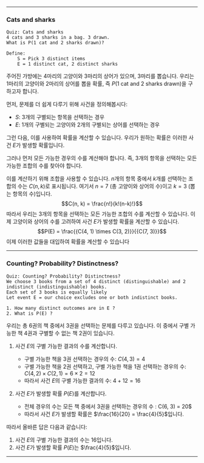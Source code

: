 
---
### Cats and sharks
```
Quiz: Cats and sharks
4 cats and 3 sharks in a bag. 3 drawn.
What is P(1 cat and 2 sharks drawn)?

Define:
	S = Pick 3 distinct items
	E = 1 distinct cat, 2 distinct sharks
```
주어진 가방에는 4마리의 고양이와 3마리의 상어가 있으며, 3마리를 뽑습니다. 우리는 1마리의 고양이와 2마리의 상어를 뽑을 확률, 즉 $P(1 \text{ cat and } 2 \text{ sharks drawn})$을 구하고자 합니다.

먼저, 문제를 더 쉽게 다루기 위해 사건을 정의해봅시다:
- $S$: 3개의 구별되는 항목을 선택하는 경우
- $E$: 1개의 구별되는 고양이와 2개의 구별되는 상어를 선택하는 경우

그런 다음, 이를 사용하여 확률을 계산할 수 있습니다. 우리가 원하는 확률은 이러한 사건 $E$가 발생할 확률입니다.

그러나 먼저 모든 가능한 경우의 수를 계산해야 합니다. 즉, 3개의 항목을 선택하는 모든 가능한 조합의 수를 찾아야 합니다.

이를 계산하기 위해 조합을 사용할 수 있습니다. $n$개의 항목 중에서 $k$개를 선택하는 조합의 수는 $C(n, k)$로 표시됩니다. 여기서 $n = 7$ (총 고양이와 상어의 수)이고 $k = 3$ (뽑는 항목의 수)입니다.$$C(n, k) = \frac{n!}{k!(n-k)!}$$
따라서 우리는 3개의 항목을 선택하는 모든 가능한 조합의 수를 계산할 수 있습니다. 이제 고양이와 상어의 수를 고려하여 사건 $E$가 발생할 확률을 계산할 수 있습니다.$$P(E) = \frac{{C(4, 1) \times C(3, 2)}}{{C(7, 3)}}$$
이제 이러한 값들을 대입하여 확률을 계산할 수 있습니다

---
### Counting? Probability? Distinctness?
```
Quiz: Counting? Probability? Distinctness?
We choose 3 books from a set of 4 distinct (distinguishable) and 2 indistinct (indistinguishable) books.
Each set of 3 books is equally likely
Let event E = our choice excludes one or both indistinct books.

1. How many distinct outcomes are in E ?
2. What is P(E) ?
```


우리는 총 6권의 책 중에서 3권을 선택하는 문제를 다루고 있습니다. 이 중에서 구별 가능한 책 4권과 구별할 수 없는 책 2권이 있습니다. 

1. 사건 $E$의 구별 가능한 결과의 수를 계산합니다.
   - 구별 가능한 책을 3권 선택하는 경우의 수: $C(4, 3) = 4$
   - 구별 가능한 책을 2권 선택하고, 구별 가능한 책을 1권 선택하는 경우의 수: $C(4, 2) \times C(2, 1) = 6 \times 2 = 12$
   - 따라서 사건 $E$의 구별 가능한 결과의 수:  $4 + 12 = 16$

2. 사건 $E$가 발생할 확률 $P(E)$를 계산합니다.
   - 전체 경우의 수는 모든 책 중에서 3권을 선택하는 경우의 수 : C(6, 3) = 20$
   - 따라서 사건 $E$가 발생할 확률은 $\frac{16}{20} = \frac{4}{5}$입니다.

따라서 올바른 답은 다음과 같습니다:
1. 사건 $E$의 구별 가능한 결과의 수는 16입니다.
2. 사건 $E$가 발생할 확률 $P(E)$는 $\frac{4}{5}$입니다.

---
